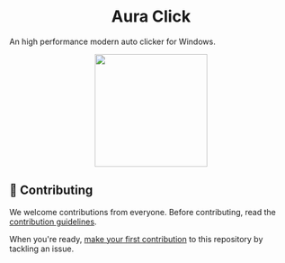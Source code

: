 <h1 align="center">Aura Click</h1>

An high performance modern auto clicker for Windows.

<p align="center">
  <a href="https://apps.microsoft.com/detail/9P567Q0980BH?referrer=appbadge&mode=full">
    <picture>
      <source media="(prefers-color-scheme: dark)" width="200" srcset="https://get.microsoft.com/images/en-us%20light.svg">
      <img width="200" src="https://get.microsoft.com/images/en-us%20dark.svg">
    </picture>
  </a>
</p>

## 👏 Contributing

We welcome contributions from everyone. Before contributing, read the [contribution guidelines](.github/CONTRIBUTING.md).

When you're ready, [make your first contribution](https://github.com/RyanLua/AuraClick/contribute) to this repository by tackling an issue.
